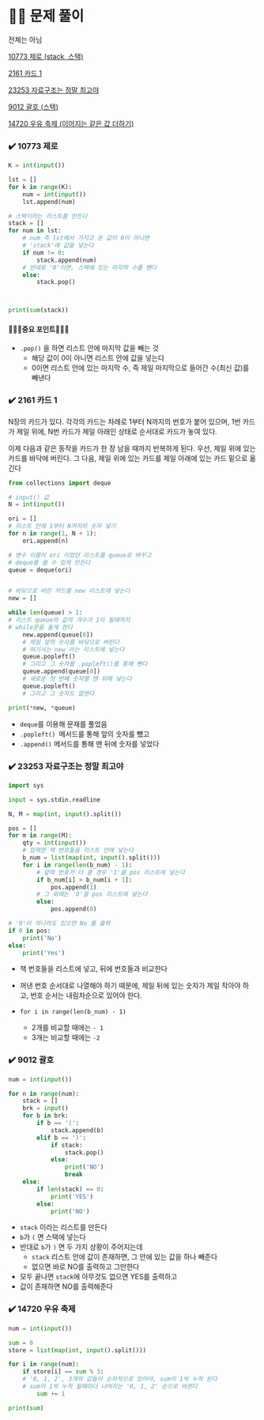 # 🧑‍💻 문제 풀이

전체는 아님

[10773 제로 (stack, 스택)](#%EF%B8%8F-10773-제로)

[2161 카드 1](#%EF%B8%8F-2161-카드-1)

[23253 자료구조는 정말 최고야](#%EF%B8%8F-23253-자료구조는-정말-최고야)

[9012 괄호 (스택)](#%EF%B8%8F-9012-괄호)

[14720 우유 축제 (이어지는 같은 값 더하기)](#%EF%B8%8F-14720-우유-축제)



### ✔️ 10773 제로

```python
K = int(input())

lst = []
for k in range(K):
    num = int(input())
    lst.append(num)

# 스택이라는 리스트를 만든다
stack = []
for num in lst:
    # num 즉 lst에서 가지고 온 값이 0이 아니면
    # 'stack'에 값을 넣는다
    if num != 0:
        stack.append(num)
    # 반대로 '0'이면, 스택에 있는 마지막 수를 뺀다
    else:
        stack.pop()



print(sum(stack))
```

#### 🚨🚨🚨중요 포인트🚨🚨🚨

- `.pop()` 을 하면 리스트 안에 마지막 값을 빼는 것
  - 해당 값이 0이 아니면 리스트 안에 값을 넣는다
  - 0이면 리스트 안에 있는 마지막 수, 즉 제일 마지막으로 들어간 수(최신 값)를 빼낸다



### ✔️ 2161 카드 1

N장의 카드가 있다. 각각의 카드는 차례로 1부터 N까지의 번호가 붙어 있으며, 1번 카드가 제일 위에, N번 카드가 제일 아래인 상태로 순서대로 카드가 놓여 있다.

이제 다음과 같은 동작을 카드가 한 장 남을 때까지 반복하게 된다. 우선, 제일 위에 있는 카드를 바닥에 버린다. 그 다음, 제일 위에 있는 카드를 제일 아래에 있는 카드 밑으로 옮긴다

```python
from collections import deque

# input() 값
N = int(input())

ori = []
# 리스트 안에 1부터 N까지의 숫자 넣기
for n in range(1, N + 1):
    ori.append(n)

# 변수 이름이 ori 이었던 리스트를 queue로 바꾸고
# deque를 쓸 수 있게 만든다
queue = deque(ori)


# 바닦으로 버린 카드를 new 리스트에 넣는다
new = []

while len(queue) > 1:
# 리스트 queue의 값의 개수가 1이 될때까지
# while문을 돌게 한다
    new.append(queue[0])
    # 제일 앞의 숫자를 바닦으로 버린다
    # 여기서는 new 라는 리스트에 넣는다
    queue.popleft()
    # 그리고 그 숫자를 .popleft()를 통해 뺀다
    queue.append(queue[0])
    # 새로운 첫 번째 숫자열 맨 뒤에 넣는다
    queue.popleft()
    # 그리고 그 숫자도 없앤다

print(*new, *queue)
```

- `deque`를 이용해 문재를 풀었음
- `.popleft() `메서드를 통해 앞의 숫자를 뺐고
- `.append()` 메서드를 통해 맨 뒤에 숫자를 넣었다



### ✔️ 23253 자료구조는 정말 최고야

```python
import sys

input = sys.stdin.readline

N, M = map(int, input().split())

pos = []
for m in range(M):
    qty = int(input())
    # 입력한 책 번호들을 리스트 안에 넣는다
    b_num = list(map(int, input().split()))
    for i in range(len(b_num) - 1):
        # 앞에 번호가 더 클 경우 '1'을 pos 리스트에 넣는다
        if b_num[i] > b_num[i + 1]:
            pos.append(1)
        # 그 외에는 '0'을 pos 리스트에 넣는다
        else:
            pos.append(0)

# '0'이 하나라도 있으면 No 를 출력
if 0 in pos:
    print('No')
else:
    print('Yes')
```

- 책 번호들을 리스트에 넣고, 뒤에 번호들과 비교한다

- 꺼낸 번호 순서대로 나열해야 하기 때문에, 제일 뒤에 있는 숫자가 제일 작아야 하고, 번호 순서는 내림차순으로 있어야 한다.

- `for i in range(len(b_num) - 1)`

  - 2개를 비교할 때에는 `- 1` 
  - 3개는 비교할 때에는 `-2` 

  

### ✔️ 9012 괄호

```python
num = int(input())

for n in range(num):
    stack = []
    brk = input()
    for b in brk:
        if b == '(':
            stack.append(b)
        elif b == ')':
            if stack:
                stack.pop()
            else:
                print('NO')
                break
    else:
        if len(stack) == 0:
            print('YES')
        else:
            print('NO')
```

- `stack` 이라는 리스트를 만든다
- `b`가 `(` 면 스택에 넣는다
- 반대로 `b`가 `)` 면 두 가지 상황이 주어지는데
  - `stack` 리스트 안에 값이 존재하면, 그 안에 있는 값을 하나 빼준다
  - 없으면 바로 NO를 출력하고 그만한다
-  모두 끝나면 `stack`에 아무것도 없으면 YES를 출력하고
  - 값이 존재하면 NO를 출력해준다



### ✔️ 14720 우유 축제

```python
num = int(input())

sum = 0
store = list(map(int, input().split()))

for i in range(num):
    if store[i] == sum % 3:
    # '0, 1, 2', 3개의 값들이 순차적으로 있어야, sum이 1씩 누적 된다
    # sum이 1씩 누적 될때마다 나머지는 '0, 1, 2' 순으로 바뀐다
        sum += 1

print(sum)

```

